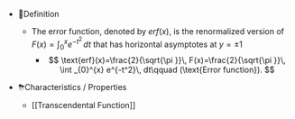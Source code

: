 - 📝Definition
    - The error function, denoted by $erf(x)$, is the renormalized version of $F(x) = \int _{0}^{x} e^{-t^2} \,  dt$ that has horizontal asymptotes at $y=\pm1$
        - $$
          \text{erf}(x)=\frac{2}{\sqrt{\pi }}\, F(x)=\frac{2}{\sqrt{\pi }}\,  \int _{0}^{x} e^{-t^2}\,  dt\qquad (\text{Error function}).
          $$
        
- ⛈Characteristics / Properties
    - [[Transcendental Function]]
    